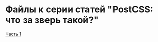 # Файлы к серии статей "PostCSS: что за зверь такой?"

[Часть 1](http://makeweb.me/postcss-chto-za-zver-takoj-chast-1/‎)